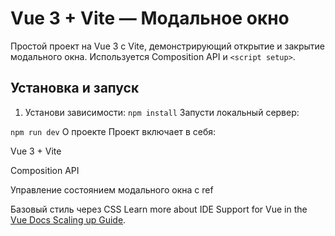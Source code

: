 # Vue 3 + Vite — Модальное окно

Простой проект на Vue 3 с Vite, демонстрирующий открытие и закрытие модального окна. Используется Composition API и `<script setup>`.

## Установка и запуск

1. Установи зависимости:
   `npm install`
Запусти локальный сервер:

  `npm run dev`
О проекте
Проект включает в себя:

Vue 3 + Vite

Composition API

Управление состоянием модального окна с ref

Базовый стиль через CSS
Learn more about IDE Support for Vue in the [Vue Docs Scaling up Guide](https://vuejs.org/guide/scaling-up/tooling.html#ide-support).

